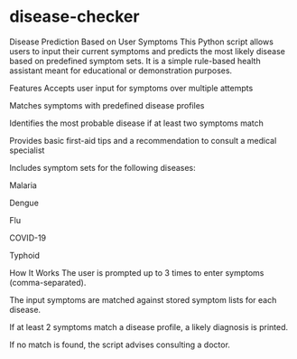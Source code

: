 # disease-checker
Disease Prediction Based on User Symptoms
This Python script allows users to input their current symptoms and predicts the most likely disease based on predefined symptom sets. It is a simple rule-based health assistant meant for educational or demonstration purposes.

Features
Accepts user input for symptoms over multiple attempts

Matches symptoms with predefined disease profiles

Identifies the most probable disease if at least two symptoms match

Provides basic first-aid tips and a recommendation to consult a medical specialist

Includes symptom sets for the following diseases:

Malaria

Dengue

Flu

COVID-19

Typhoid

How It Works
The user is prompted up to 3 times to enter symptoms (comma-separated).

The input symptoms are matched against stored symptom lists for each disease.

If at least 2 symptoms match a disease profile, a likely diagnosis is printed.

If no match is found, the script advises consulting a doctor.
